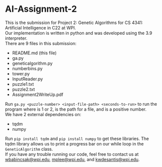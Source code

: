 # AI-Assignment-2

This is the submission for Project 2: Genetic Algorithms for CS 4341: Artificial Intelligence in C22 at WPI. \
Our implementation is written in python and was developed using the 3.9 interpreter.\
There are 9 files in this submission:
* README.md (this file)
* ga.py
* geneticalgorithm.py
* numberbins.py
* tower.py
* InputReader.py
* puzzle1.txt
* puzzle2.txt
* Assignment2WriteUp.pdf


Run ```ga.py <puzzle-number> <input-file-path> <seconds-to-run>``` to run the program where <puzzle-number> is 1 or 2, 
<input-file-path> is the path for a file, and <seconds-to-run> is a positive number.\
We have 2 external dependencies on:
* tqdm 
* numpy

Run `pip install tqdm` and `pip install numpy` to get these libraries. The tqdm library allows us to print a progress 
bar on our while loop in the `GeneticAlgorithm` class.\
If you have any trouble running our code, feel free to contact us at wbabincsak@wpi.edu, mplee@wpi.edu, and kwdesantis@wpi.edu.

